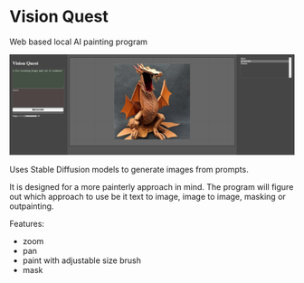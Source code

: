 # Vision Quest
Web based local AI painting program

![screenshot](/docs/images/screenshot01.jpg "Logo Title Text 1")

Uses Stable Diffusion models to generate images from prompts.

It is designed for a more painterly approach in mind.
The program will figure out which approach to use be it text to image, image to image, masking or outpainting.

Features:
- zoom
- pan
- paint with adjustable size brush
- mask
